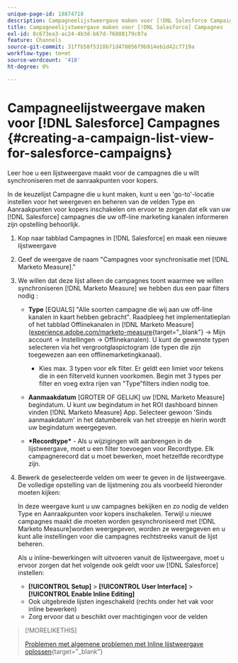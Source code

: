 ```yaml
---
unique-page-id: 18874718
description: Campagneelijstweergave maken voor [!DNL Salesforce Campaigns] - [!DNL Marketo Measure] - Productdocumentatie
title: Campagneelijstweergave maken voor [!DNL Salesforce] Campagnes
exl-id: 8c673ea3-ac24-4b3d-b67d-76888179c07a
feature: Channels
source-git-commit: 31ffb58f5318b71d478056f9b914eb1d42c7719a
workflow-type: tm+mt
source-wordcount: '418'
ht-degree: 0%

---
```


# Campagneelijstweergave maken voor [!DNL Salesforce] Campagnes {#creating-a-campaign-list-view-for-salesforce-campaigns}

Leer hoe u een lijstweergave maakt voor de campagnes die u wilt synchroniseren met de aanraakpunten voor kopers.

In de keuzelijst Campagne die u kunt maken, kunt u een &#39;go-to&#39;-locatie instellen voor het weergeven en beheren van de velden Type en Aanraakpunten voor kopers inschakelen om ervoor te zorgen dat elk van uw [!DNL Salesforce] campagnes die uw off-line marketing kanalen informeren zijn opstelling behoorlijk.

1. Kop naar tabblad Campagnes in [!DNL Salesforce] en maak een nieuwe lijstweergave
1. Geef de weergave de naam &quot;Campagnes voor synchronisatie met [!DNL Marketo Measure].&quot;
1. We willen dat deze lijst alleen de campagnes toont waarmee we willen synchroniseren [!DNL Marketo Measure] we hebben dus een paar filters nodig :

   * **Type** [EQUALS] &quot;Alle soorten campagne die wij aan uw off-line kanalen in kaart hebben gebracht&quot;. Raadpleeg het implementatieplan of het tabblad Offlinekanalen in [!DNL Marketo Measure] ([experience.adobe.com/marketo-measure](https://experience.adobe.com/marketo-measure){target="_blank"} -> Mijn account -> Instellingen -> Offlinekanalen). U kunt de gewenste typen selecteren via het vergrootglaspictogram (de typen die zijn toegewezen aan een offlinemarketingkanaal).

      * Kies max. 3 typen voor elk filter. Er geldt een limiet voor tekens die in een filterveld kunnen voorkomen. Begin met 3 types per filter en voeg extra rijen van &quot;Type&quot;filters indien nodig toe.

   * **Aanmaakdatum** [GROTER OF GELIJK] uw [!DNL Marketo Measure] begindatum. U kunt uw begindatum in het ROI dashboard binnen vinden [!DNL Marketo Measure] App. Selecteer gewoon &#39;Sinds aanmaakdatum&#39; in het datumbereik van het streepje en hierin wordt uw begindatum weergegeven.
   * **&#42;Recordtype&#42;** - Als u wijzigingen wilt aanbrengen in de lijstweergave, moet u een filter toevoegen voor Recordtype. Elk campagnerecord dat u moet bewerken, moet hetzelfde recordtype zijn.

1. Bewerk de geselecteerde velden om weer te geven in de lijstweergave. De volledige opstelling van de lijstmening zou als voorbeeld hieronder moeten kijken:

   In deze weergave kunt u uw campagnes bekijken en zo nodig de velden Type en Aanraakpunten voor kopers inschakelen. Terwijl u nieuwe campagnes maakt die moeten worden gesynchroniseerd met [!DNL Marketo Measure]worden weergegeven, worden ze weergegeven en u kunt alle instellingen voor die campagnes rechtstreeks vanuit de lijst beheren.

   Als u inline-bewerkingen wilt uitvoeren vanuit de lijstweergave, moet u ervoor zorgen dat het volgende ook geldt voor uw [!DNL Salesforce] instellen:

   * **[!UICONTROL Setup]** > **[!UICONTROL User Interface]** > **[!UICONTROL Enable Inline Editing]**
   * Ook uitgebreide lijsten ingeschakeld (rechts onder het vak voor inline bewerken)
   * Zorg ervoor dat u beschikt over machtigingen voor de velden

>[!MORELIKETHIS]
>
>[Problemen met algemene problemen met Inline lijstweergave oplossen](http://help.salesforce.com/articleView?id=000003911&amp;language=en_US&amp;type=1){target="_blank"}
